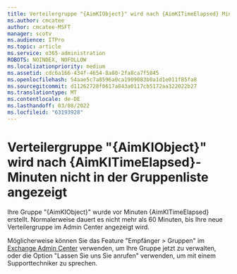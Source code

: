 ```yaml
---
title: Verteilergruppe "{AimKIObject}" wird nach {AimKITimeElapsed} Minuten nicht in der Gruppenliste angezeigt
ms.author: cmcatee
author: cmcatee-MSFT
manager: scotv
ms.audience: ITPro
ms.topic: article
ms.service: o365-administration
ROBOTS: NOINDEX, NOFOLLOW
ms.localizationpriority: medium
ms.assetid: cdc6a166-434f-4654-8a80-2fa8ca7f5845
ms.openlocfilehash: 54aae5c7a8596a0ca1909083b0a1d1e011f85fa8
ms.sourcegitcommit: d11262728f0617a843a0117cb5172aa322022b27
ms.translationtype: MT
ms.contentlocale: de-DE
ms.lasthandoff: 03/08/2022
ms.locfileid: "63193928"
---
```

# <a name="distribution-group-aimkiobject-not-showing-in-groups-list-after-aimkitimeelapsed-minutes"></a>Verteilergruppe "{AimKIObject}" wird nach {AimKITimeElapsed}-Minuten nicht in der Gruppenliste angezeigt

Ihre Gruppe "{AimKIObject}" wurde vor Minuten {AimKITimeElapsed} erstellt. Normalerweise dauert es nicht mehr als 60 Minuten, bis Ihre neue Verteilergruppe im Admin Center angezeigt wird.
  
Möglicherweise können Sie das Feature "Empfänger > Gruppen" im [Exchange Admin Center](https://outlook.office365.com/ecp/?rfr=Admin_o365&amp;exsvurl=1&amp;mkt=en-US.aspx) verwenden, um Ihre Gruppe jetzt zu verwalten, oder die Option "Lassen Sie uns Sie anrufen" verwenden, um mit einem Supporttechniker zu sprechen. 
  